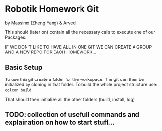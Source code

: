 # Robotik Homework Git

by Massimo (Zheng Yang) & Arved

This should (later on) contain all the necessary calls to execute one of our Packages.

IF WE DON'T LIKE TO HAVE ALL IN ONE GIT WE CAN CREATE A GROUP AND A NEW REPO FOR EACH HOMEWORK...

## Basic Setup

To use this git create a folder for the workspace. The git can then be initialized by cloning in that folder. To build the whole project structure use: `colcon build`.

That should then initialize all the other folders (build, install, log).

## TODO: collection of usefull commands and explaination on how to start stuff...
